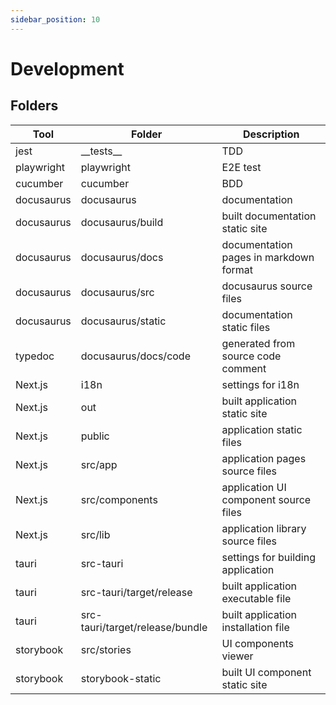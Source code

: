 ```yaml
---
sidebar_position: 10
---
```


# Development

## Folders

| Tool       | Folder                          | Description                            |
| ---------- | ------------------------------- | -------------------------------------- |
| jest       | \_\_tests\_\_                   | TDD                                    |
| playwright | playwright                      | E2E test                               |
| cucumber   | cucumber                        | BDD                                    |
| docusaurus | docusaurus                      | documentation                          |
| docusaurus | docusaurus/build                | built documentation static site        |
| docusaurus | docusaurus/docs                 | documentation pages in markdown format |
| docusaurus | docusaurus/src                  | docusaurus source files                |
| docusaurus | docusaurus/static               | documentation static files             |
| typedoc    | docusaurus/docs/code            | generated from source code comment     |
| Next.js    | i18n                            | settings for i18n                      |
| Next.js    | out                             | built application static site          |
| Next.js    | public                          | application static files               |
| Next.js    | src/app                         | application pages source files         |
| Next.js    | src/components                  | application UI component source files  |
| Next.js    | src/lib                         | application library source files       |
| tauri      | src-tauri                       | settings for building application      |
| tauri      | src-tauri/target/release        | built application executable file      |
| tauri      | src-tauri/target/release/bundle | built application installation file    |
| storybook  | src/stories                     | UI components viewer                   |
| storybook  | storybook-static                | built UI component static site         |
